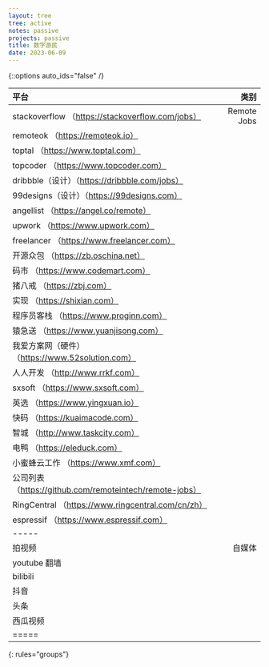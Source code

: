 ```yaml
---
layout: tree
tree: active
notes: passive
projects: passive
title: 数字游民
date: 2023-06-09
---
```



{::options auto_ids="false" /}


| 平台                                                     | 类别        |
|:---------------------------------------------------------|------------:|
| stackoverflow （https://stackoverflow.com/jobs）         | Remote Jobs |
| remoteok （https://remoteok.io）                         |             | 
| toptal （https://www.toptal.com）                        |             |
| topcoder （https://www.topcoder.com）                    |             |
| dribbble（设计）（https://dribbble.com/jobs）            |             |
| 99designs（设计）（https://99designs.com）               |             |
| angellist （https://angel.co/remote）                    |             |
| upwork （https://www.upwork.com）                        |             |
| freelancer （https://www.freelancer.com）                |             |
| 开源众包 （https://zb.oschina.net）                      |             |
| 码市 （https://www.codemart.com）                        |             |
| 猪八戒 （https://zbj.com）                               |             |
| 实现 （https://shixian.com）                             |             |
| 程序员客栈 （https://www.proginn.com）                   |             |
| 猿急送 （https://www.yuanjisong.com）                    |             |
| 我爱方案网（硬件） （https://www.52solution.com）        |             |
| 人人开发 （http://www.rrkf.com）                         |             |
| sxsoft （https://www.sxsoft.com）                        |             |
| 英选 （https://www.yingxuan.io）                         |             |
| 快码 （https://kuaimacode.com）                          |             |
| 智城 （http://www.taskcity.com）                         |             |
| 电鸭 （https://eleduck.com）                             |             |
| 小蜜蜂云工作 （https://www.xmf.com）                     |             |
| 公司列表 （https://github.com/remoteintech/remote-jobs） |             |
| RingCentral （https://www.ringcentral.com/cn/zh）        |             |
| espressif （https://www.espressif.com）                  |             |
|-----
| 拍视频                                                   | 自媒体      |
| youtube 翻墙                                             |             |
| bilibili                                                 |             |
| 抖音                                                     |             |
| 头条                                                     |             |
| 西瓜视频                                                 |             |
|=====
{: rules="groups"}


